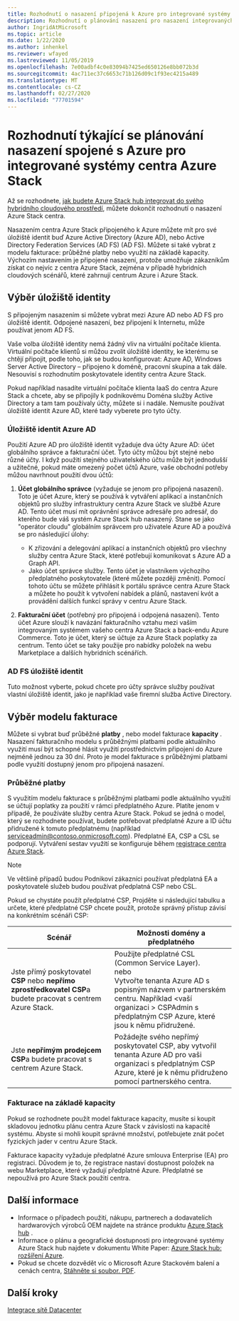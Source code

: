 ```yaml
---
title: Rozhodnutí o nasazení připojená k Azure pro integrované systémy Azure Stack hub
description: Rozhodnutí o plánování nasazení pro nasazení integrovaných systémů Azure Stack hub připojená k Azure, včetně fakturace a identity, najdete v části nasazení.
author: IngridAtMicrosoft
ms.topic: article
ms.date: 1/22/2020
ms.author: inhenkel
ms.reviewer: wfayed
ms.lastreviewed: 11/05/2019
ms.openlocfilehash: 7e00adbf4c0e83094b7425ed650126e8bb072b3d
ms.sourcegitcommit: 4ac711ec37c6653c71b126d09c1f93ec4215a489
ms.translationtype: MT
ms.contentlocale: cs-CZ
ms.lasthandoff: 02/27/2020
ms.locfileid: "77701594"
---
```

# <a name="azure-connected-deployment-planning-decisions-for-azure-stack-hub-integrated-systems"></a>Rozhodnutí týkající se plánování nasazení spojené s Azure pro integrované systémy centra Azure Stack
Až se rozhodnete, [jak budete Azure Stack hub integrovat do svého hybridního cloudového prostředí](azure-stack-connection-models.md), můžete dokončit rozhodnutí o nasazení Azure Stack centra.

Nasazením centra Azure Stack připojeného k Azure můžete mít pro své úložiště identit buď Azure Active Directory (Azure AD), nebo Active Directory Federation Services (AD FS) (AD FS). Můžete si také vybrat z modelu fakturace: průběžné platby nebo využití na základě kapacity. Výchozím nastavením je připojené nasazení, protože umožňuje zákazníkům získat co nejvíc z centra Azure Stack, zejména v případě hybridních cloudových scénářů, které zahrnují centrum Azure i Azure Stack.

## <a name="choose-an-identity-store"></a>Výběr úložiště identity
S připojeným nasazením si můžete vybrat mezi Azure AD nebo AD FS pro úložiště identit. Odpojené nasazení, bez připojení k Internetu, může používat jenom AD FS.

Vaše volba úložiště identity nemá žádný vliv na virtuální počítače klienta. Virtuální počítače klientů si můžou zvolit úložiště identity, ke kterému se chtějí připojit, podle toho, jak se budou konfigurovat: Azure AD, Windows Server Active Directory – připojeno k doméně, pracovní skupina a tak dále. Nesouvisí s rozhodnutím poskytovatele identity centra Azure Stack.

Pokud například nasadíte virtuální počítače klienta IaaS do centra Azure Stack a chcete, aby se připojily k podnikovému Doména služby Active Directory a tam tam používaly účty, můžete si i nadále. Nemusíte používat úložiště identit Azure AD, které tady vyberete pro tyto účty.

### <a name="azure-ad-identity-store"></a>Úložiště identit Azure AD
Použití Azure AD pro úložiště identit vyžaduje dva účty Azure AD: účet globálního správce a fakturační účet. Tyto účty můžou být stejné nebo různé účty. I když použití stejného uživatelského účtu může být jednodušší a užitečné, pokud máte omezený počet účtů Azure, vaše obchodní potřeby můžou navrhnout použití dvou účtů:

1. **Účet globálního správce** (vyžaduje se jenom pro připojená nasazení). Toto je účet Azure, který se používá k vytváření aplikací a instančních objektů pro služby infrastruktury centra Azure Stack ve službě Azure AD. Tento účet musí mít oprávnění správce adresáře pro adresář, do kterého bude váš systém Azure Stack hub nasazený. Stane se jako "operátor cloudu" globálním správcem pro uživatele Azure AD a používá se pro následující úlohy:

    - K zřizování a delegování aplikací a instančních objektů pro všechny služby centra Azure Stack, které potřebují komunikovat s Azure AD a Graph API.
    - Jako účet správce služby. Tento účet je vlastníkem výchozího předplatného poskytovatele (které můžete později změnit). Pomocí tohoto účtu se můžete přihlásit k portálu správce centra Azure Stack a můžete ho použít k vytvoření nabídek a plánů, nastavení kvót a provádění dalších funkcí správy v centru Azure Stack.

2. **Fakturační účet** (potřebný pro připojená i odpojená nasazení). Tento účet Azure slouží k navázání fakturačního vztahu mezi vaším integrovaným systémem vašeho centra Azure Stack a back-endu Azure Commerce. Toto je účet, který se účtuje za Azure Stack poplatky za centrum. Tento účet se taky použije pro nabídky položek na webu Marketplace a dalších hybridních scénářích.

### <a name="ad-fs-identity-store"></a>AD FS úložiště identit
Tuto možnost vyberte, pokud chcete pro účty správce služby používat vlastní úložiště identit, jako je například vaše firemní služba Active Directory.  

## <a name="choose-a-billing-model"></a>Výběr modelu fakturace
Můžete si vybrat buď průběžné **platby** , nebo model fakturace **kapacity** . Nasazení fakturačního modelu s průběžnými platbami podle aktuálního využití musí být schopné hlásit využití prostřednictvím připojení do Azure nejméně jednou za 30 dní. Proto je model fakturace s průběžnými platbami podle využití dostupný jenom pro připojená nasazení.  

### <a name="pay-as-you-use"></a>Průběžné platby
S využitím modelu fakturace s průběžnými platbami podle aktuálního využití se účtují poplatky za použití v rámci předplatného Azure. Platíte jenom v případě, že používáte služby centra Azure Stack. Pokud se jedná o model, který se rozhodnete používat, budete potřebovat předplatné Azure a ID účtu přidružené k tomuto předplatnému (například serviceadmin@contoso.onmicrosoft.com). Předplatné EA, CSP a CSL se podporují. Vytváření sestav využití se konfiguruje během [registrace centra Azure Stack](azure-stack-registration.md).

> [!NOTE]
> Ve většině případů budou Podnikoví zákazníci používat předplatná EA a poskytovatelé služeb budou používat předplatná CSP nebo CSL.

Pokud se chystáte použít předplatné CSP, Projděte si následující tabulku a určete, které předplatné CSP chcete použít, protože správný přístup závisí na konkrétním scénáři CSP:

|Scénář|Možnosti domény a předplatného|
|-----|-----|
|Jste přímý poskytovatel **CSP** nebo **nepřímo zprostředkovatel CSP**a budete pracovat s centrem Azure Stack.|Použijte předplatné CSL (Common Service Layer).<br>     nebo<br>Vytvořte tenanta Azure AD s popisným názvem v partnerském centru. Například &lt;vaší organizaci > CSPAdmin s předplatným CSP Azure, které jsou k němu přidružené.|
|Jste **nepřímým prodejcem CSP**a budete pracovat s centrem Azure Stack.|Požádejte svého nepřímý poskytovatel CSP, aby vytvořil tenanta Azure AD pro vaši organizaci s předplatným CSP Azure, které je k němu přidruženo pomocí partnerského centra.|

### <a name="capacity-based-billing"></a>Fakturace na základě kapacity
Pokud se rozhodnete použít model fakturace kapacity, musíte si koupit skladovou jednotku plánu centra Azure Stack v závislosti na kapacitě systému. Abyste si mohli koupit správné množství, potřebujete znát počet fyzických jader v centru Azure Stack.

Fakturace kapacity vyžaduje předplatné Azure smlouva Enterprise (EA) pro registraci. Důvodem je to, že registrace nastaví dostupnost položek na webu Marketplace, které vyžadují předplatné Azure. Předplatné se nepoužívá pro Azure Stack použití centra.

## <a name="learn-more"></a>Další informace
- Informace o případech použití, nákupu, partnerech a dodavatelích hardwarových výrobců OEM najdete na stránce produktu [Azure Stack hub](https://azure.microsoft.com/overview/azure-stack/) .
- Informace o plánu a geografické dostupnosti pro integrované systémy Azure Stack hub najdete v dokumentu White Paper: [Azure Stack hub: rozšíření Azure](https://azure.microsoft.com/resources/azure-stack-an-extension-of-azure/). 
- Pokud se chcete dozvědět víc o Microsoft Azure Stackovém balení a cenách centra, [Stáhněte si soubor. PDF](https://azure.microsoft.com/mediahandler/files/resourcefiles/5bc3f30c-cd57-4513-989e-056325eb95e1/Azure-Stack-packaging-and-pricing-datasheet.pdf). 

## <a name="next-steps"></a>Další kroky
[Integrace sítě Datacenter](azure-stack-network.md)